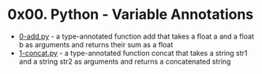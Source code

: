 # 0x00. Python - Variable Annotations
- [0-add.py](0-add.py) - a type-annotated function add that takes a float a and a float b as arguments and returns their sum as a float
- [1-concat.py](1-concat.py) - a type-annotated function concat that takes a string str1 and a string str2 as arguments and returns a concatenated string